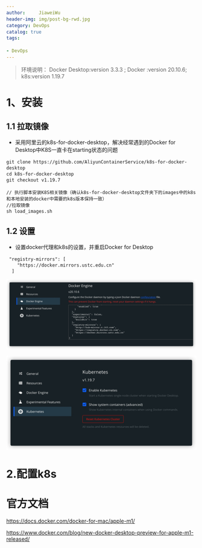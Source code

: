 ```yaml
---
author:     JiaweiWu        
header-img: img/post-bg-rwd.jpg  
category: DevOps   
catalog: true  
tags:                             

- DevOps
---
```




> 环境说明：
> Docker Desktop:version 3.3.3 ;
> Docker :version 20.10.6;
> k8s:version 1.19.7



# 1、安装

##  1.1 拉取镜像

- 采用阿里云的k8s-for-docker-desktop，解决经常遇到的Docker for Desktop中K8S一直卡在starting状态的问题

```
git clone https://github.com/AliyunContainerService/k8s-for-docker-desktop
cd k8s-for-docker-desktop
git checkout v1.19.7

// 执行脚本安装K8S相关镜像（确认k8s-for-docker-desktop文件夹下的images中的k8s和本地安装的docker中需要的k8s版本保持一致）
//拉取镜像
sh load_images.sh
```

## 1.2 设置

- 设置docker代理和k8s的设置，并重启Docker for Desktop

```
 "registry-mirrors": [
    "https://docker.mirrors.ustc.edu.cn"
  ]
```

![](https://raw.githubusercontent.com/wjw0315/blog_gitalk/master/_postImg/1624192280832.jpg)



![](https://raw.githubusercontent.com/wjw0315/blog_gitalk/master/_postImg/1624192343069.jpg)



# 2.配置k8s





# 官方文档
https://docs.docker.com/docker-for-mac/apple-m1/

https://www.docker.com/blog/new-docker-desktop-preview-for-apple-m1-released/